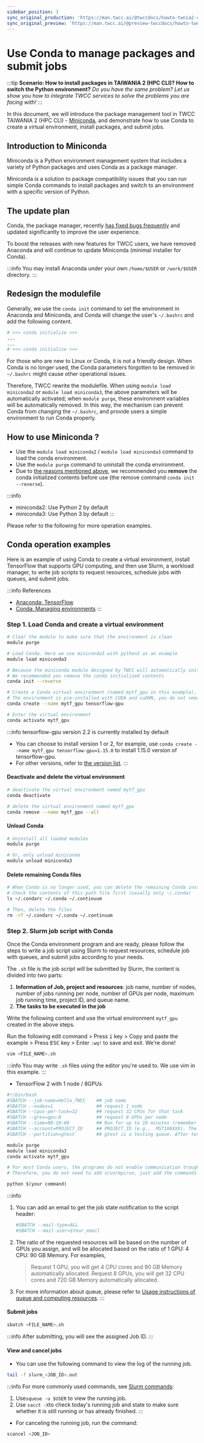 ```yaml
---
sidebar_position: 3
sync_original_production: 'https://man.twcc.ai/@twccdocs/howto-twnia2-conda-manage-packages-submit-job-en' 
sync_original_preview: 'https://man.twcc.ai/@preview-twccdocs/howto-twnia2-conda-manage-packages-submit-job-en'
---
```


# Use Conda to manage packages and submit jobs

:::tip **Scenario: How to install packages in TAIWANIA 2 (HPC CLI)? How to switch the Python environment?**
*Do you have the same problem? Let us show you how to integrate TWCC services to solve the problems you are facing with!*
:::

In this document, we will introduce the package management tool in TWCC TAIWANIA 2 (HPC CLI) - [Miniconda](https://docs.conda.io/en/latest/miniconda.html), and demonstrate how to use Conda to create a virtual environment, install packages, and submit jobs.

## Introduction to Miniconda

Miniconda is a Python environment management system that includes a variety of Python packages and uses Conda as a package manager.

Miniconda is a solution to package compatibility issues that you can run simple Conda commands to install packages and switch to an environment with a specific version of Python.



## The update plan

Conda, the package manager, recently [has fixed bugs frequently](https://docs.conda.io/projects/conda/en/latest/release-notes.html) and updated significantly to improve the user experience.

To boost the releases with new features for TWCC users, we have removed Anaconda and will continue to update Miniconda (minimal installer for Conda).

:::info
You may install Anaconda under your own `/home/$USER`  or `/work/$USER` directory.
:::

## Redesign the modulefile

Generally, we use the `conda init` command to set the environment in Anaconda and Miniconda, and Conda will change the user's `~/.bashrc` and add the following content.


```bash
# >>> conda initialize >>>
...
...
# <<< conda initialize <<<
```
For those who are new to Linux or Conda, it is not a friendly design. When Conda is no longer used, the Conda parameters forgotten to be removed in `~/.bashrc` might cause other operational issues.

Therefore, TWCC rewrite the modulefile. When using `module load miniconda2` or `module load miniconda3`, the above parameters will be automatically activated; when `module purge`, these environment variables will be automatically removed. In this way, the mechanism can prevent Conda from changing the `~/.bashrc`, and provide users a simple environment to run Conda properly.



## How to use Miniconda ? 

- Use the `module load miniconda2` / `module load miniconda3` command to load the conda environment.
- Use the `module purge` command to uninstall the conda environment.
- Due to [the reasons mentioned above](#Redesign-modulefile), we recommended you **remove** the conda initialized contents before use (the remove command `conda init --reverse`).


:::info
- miniconda2: Use Python 2 by default
- miniconda3: Use Python 3 by default
:::

Please refer to the following for more operation examples.

## Conda operation examples

Here is an example of using Conda to create a virtual environment, install TensorFlow that supports GPU computing, and then use Slurm, a workload manager, to write job scripts to request resources, schedule jobs with queues, and submit jobs.

:::info References
- [<ins>Anaconda: TensorFlow</ins>](https://docs.anaconda.com/anaconda/user-guide/tasks/tensorflow/)
- [<ins>Conda: Managing environments</ins>](https://docs.conda.io/projects/conda/en/latest/user-guide/tasks/manage-environments.html)
:::


### Step 1. Load Conda and create a virtual environment
```bash
# Clear the module to make sure that the environment is clean
module purge

# Load Conda. Here we use miniconda3 with python3 as an example
module load miniconda3

# Because the miniconda module designed by TWCC will automatically initialize environment variables, there is no need to run conda init.
# We recommended you remove the conda initialized contents 
conda init --reverse

# Create a Conda virtual environment (named mytf_gpu in this example), and install Anaconda tensorflow-gpu.
# The environment is pre-installed with CUDA and cuDNN, you do not need to install them by yourself.
conda create --name mytf_gpu tensorflow-gpu

# Enter the virtual environment
conda activate mytf_gpu
```

:::info
tensorflow-gpu version 2.2 is currently installed by default
- You can choose to install version 1 or 2, for example, use 
 `conda create --name mytf_gpu tensorflow-gpu=1.15.0` to install 1.15.0 version of tensorflow-gpu.
 - For other versions, refer to [<ins>the version list</ins>](https://anaconda.org/anaconda/tensorflow-gpu/files).
:::

#### Deactivate and delete the virtual environment
```bash
# deactivate the virtual environment named mytf_gpu
conda deactivate

# delete the virtual environment named mytf_gpu 
conda remove --name mytf_gpu --all
```

#### Unload Conda
```bash
# Uninstall all loaded modules
module purge
```

```bash
# Or, only unload miniconda
module unload miniconda3
```

#### Delete remaining Conda files
```bash
# When Conda is no longer used, you can delete the remaining Conda installation files/configuration files (Be careful! Make sure the files in the directory are no longer in need before you run this command.)
# Check the contents of this path file first (usually only ~/.conda)
ls ~/.condarc ~/.conda ~/.continuum

# Then, delete the files
rm -rf ~/.condarc ~/.conda ~/.continuum
```

### Step 2. Slurm job script with Conda

Once the Conda environment program and are ready, please follow the steps to write a job script using Slurm to request resources, schedule job with queues, and submit jobs according to your needs.


The `.sh` file is the job script will be submitted by Slurm, the content is divided into two parts:

1. **Information of Job, project and resources**: job name, number of nodes, number of jobs running per node, number of GPUs per node, maximum job running time, project ID, and queue name.
3. **The tasks to be executed in the job**


Write the following content and use the virtual environment `mytf_gpu` created in the above steps.


Run the following edit command > Press <kbd>i</kbd> key > Copy and paste the example > Press <kbd>ESC</kbd> key > Enter `:wq!` to save and exit. We're done!


```bash
vim <FILE_NAME>.sh
```

:::info
You may write `.sh`  files using the editor you're used to. We use vim in this example.
:::

- TensorFlow 2 with 1 node / 8GPUs
```bash
#!/bin/bash
#SBATCH --job-name=Hello_TWCC    ## job name
#SBATCH --nodes=1                ## request 1 node
#SBATCH --cpus-per-task=32       ## request 32 CPUs for that task
#SBATCH --gres=gpu:8             ## request 8 GPUs per node
#SBATCH --time=00:10:00          ## Run for up to 10 minutes (remember to change it after testing, or delete this line directly)
#SBATCH --account=PROJECT_ID     ## PROJECT_ID (e.g.,  MST108XXX). The billing project
#SBATCH --partition=gtest        ## gtest is a testing queue. After testing, you can change the queue to gp1d (Max. time: 1 day), gp2d (Max. time: 2 days), or gp4d (Max. time: 4 days)

module purge
module load miniconda3
conda activate mytf_gpu

# For most Conda users, the programs do not enable communication trough MPI.
# Therefore, you do not need to add srun/mpirun, just add the commands that need to be run.

python $(your command) 
```


:::info
1. You can add an email to get the job state notification to the script header:
    ```bash
    #SBATCH --mail-type=ALL
    #SBATCH --mail-user=$Your_email
    ```
2. The ratio of the requested resources will be based on the number of GPUs you assign, and will be allocated based on the ratio of 1 GPU: 4 CPU: 90 GB Memory. For examples,
    > Request 1 GPU, you will get 4 CPU cores and 90 GB Memory automatically allocated.
      Request 8 GPUs, you will get 32 CPU cores and 720 GB Memory automatically allocated.
3. For more information about queue, please refer to [<ins>Usage instructions of queue and computing resources</ins>](https://www.twcc.ai/doc?page=hpc_cli#4-Queue-%E8%88%87%E8%A8%88%E7%AE%97%E8%B3%87%E6%BA%90%E4%BD%BF%E7%94%A8%E8%AA%AA%E6%98%8E).
:::

#### Submit jobs

```bash
sbatch <FILE_NAME>.sh
```

:::info
After submitting, you will see the assigned Job ID.
:::

#### View and cancel jobs

- You can use the following command to view the log of the running job.

```bash
tail -f slurm_<JOB_ID>.out
```

:::info
For more commonly used commands, see [<ins>Slurm commands</ins>](https://www.twcc.ai/doc?page=hpc_cli#6-Slurm%E6%8C%87%E4%BB%A4):
1. Use`squeue -u $USER` to view the running job.
2. Use `sacct -X`to check today's running job and state to make sure whether it is still running or has already finished.
:::


- For canceling the running job, run the command:

```bash
scancel <JOB_ID>
```